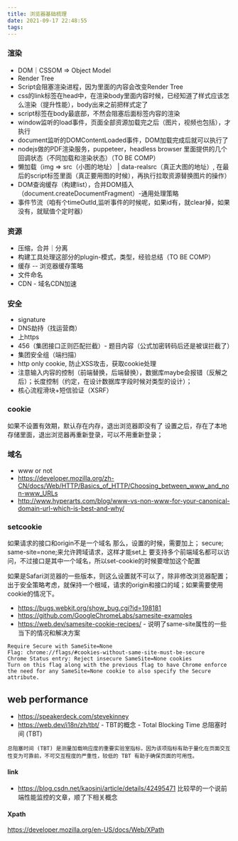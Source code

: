 ```yaml
---
title: 浏览器基础梳理
date: 2021-09-17 22:48:55
tags:
---
```

### 渲染
- DOM｜CSSOM => Object Model
- Render Tree
- Script会阻塞渲染进程，因为里面的内容会改变Render Tree
- css的link标签在head中，在渲染body里面内容时候，已经知道了样式应该怎么渲染（提升性能），body出来之前把样式定了
- script标签在body最底部，不然会阻塞后面标签内容的渲染
- window监听的load事件，页面全部资源加载完之后（图片，视频也包括），才执行
- document监听的DOMContentLoaded事件，DOM加载完成后就可以执行了
- nodejs做的PDF渲染服务，puppeteer，headless browser 里面提供的几个回调状态（不同加载和渲染状态）（TO BE COMP）
- 懒加载（img => src（小图的地址） | data-realsrc（真正大图的地址）, 在最后的script标签里面（真正要用图的时候），再执行拉取资源替换图片的操作）
- DOM查询缓存（构建list），合并DOM插入（document.createDocumentFragment）-通用处理策略
- 事件节流（咱有个timeOutId,监听事件的时候呢，如果id有，就clear掉，如果没有，就赋值个定时器）

### 资源
- 压缩，合并｜分离
 - 构建工具处理这部分的plugin-模式，类型，经验总结（TO BE COMP）
- 缓存 -- 浏览器缓存策略
 - 文件命名
- CDN - 域名CDN加速

### 安全
- signature
- DNS劫持（找运营商）
- 上https
- 456（集团接口正则匹配拦截）- 题目内容（公式加密转码后还是被误拦截了）
- 集团安全组（端扫描）
- http only cookie, 防止XSS攻击，获取cookie处理
- 注意输入内容的控制（前端替换，后端替换），数据库maybe会报错（反解之后）；长度控制（约定，在设计数据库字段时候对类型的设计）；
- 核心流程滑块+短信验证（XSRF）

### cookie
如果不设置有效期，默认存在内存，退出浏览器即没有了
设置之后，存在了本地存储里面，退出浏览器再重新登录，可以不用重新登录；

### 域名
- www or not
- https://developer.mozilla.org/zh-CN/docs/Web/HTTP/Basics_of_HTTP/Choosing_between_www_and_non-www_URLs
- http://www.hyperarts.com/blog/www-vs-non-www-for-your-canonical-domain-url-which-is-best-and-why/

### setcookie
如果请求的接口和origin不是一个域名
那么，设置的时候，需要加上； secure; same-site=none;来允许跨域请求，这样才能set上
要支持多个前端域名都可以访问，不过接口是其中一个域名，所以set-cookie的时候要增加这个配置

如果是Safari浏览器的一些版本，则这么设置就不可以了，除非修改浏览器配置；出于安全策略考虑，就保持一个根域，请求的origin和接口的域；如果需要使用cookie的情况下。
- https://bugs.webkit.org/show_bug.cgi?id=198181
- https://github.com/GoogleChromeLabs/samesite-examples
- https://web.dev/samesite-cookie-recipes/ - 说明了same-site属性的一些当下的情况和解决方案
```
Require Secure with SameSite=None
Flag: chrome://flags/#cookies-without-same-site-must-be-secure
Chrome Status entry: Reject insecure SameSite=None cookies
Turn on this flag along with the previous flag to have Chrome enforce the need for any SameSite=None cookie to also specify the Secure attribute.
```


## web performance
- https://speakerdeck.com/stevekinney
- https://web.dev/i18n/zh/tbt/ - TBT的概念 - Total Blocking Time 总阻塞时间 (TBT)
```
总阻塞时间 (TBT) 是测量加载响应度的重要实验室指标，因为该项指标有助于量化在页面交互性变为可靠前，不可交互程度的严重性，较低的 TBT 有助于确保页面的可用性。
```
#### link
- https://blog.csdn.net/kaosini/article/details/42495471   比较早的一个说前端性能监控的文章，顺了下相关概念


#### Xpath
https://developer.mozilla.org/en-US/docs/Web/XPath